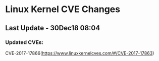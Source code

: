 # **Linux Kernel CVE Changes**
## Last Update - 30Dec18 08:04
### **Updated CVEs:**
CVE-2017-17866(https://www.linuxkernelcves.com/#/CVE-2017-17863)